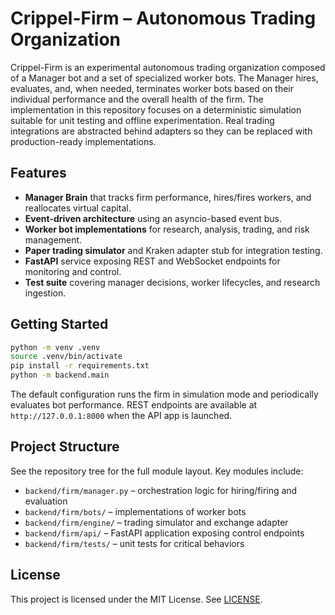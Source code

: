 # Crippel-Firm – Autonomous Trading Organization

Crippel-Firm is an experimental autonomous trading organization composed of a Manager bot
and a set of specialized worker bots. The Manager hires, evaluates, and, when needed,
terminates worker bots based on their individual performance and the overall health of the
firm. The implementation in this repository focuses on a deterministic simulation suitable
for unit testing and offline experimentation. Real trading integrations are abstracted
behind adapters so they can be replaced with production-ready implementations.

## Features

- **Manager Brain** that tracks firm performance, hires/fires workers, and reallocates
  virtual capital.
- **Event-driven architecture** using an asyncio-based event bus.
- **Worker bot implementations** for research, analysis, trading, and risk management.
- **Paper trading simulator** and Kraken adapter stub for integration testing.
- **FastAPI** service exposing REST and WebSocket endpoints for monitoring and control.
- **Test suite** covering manager decisions, worker lifecycles, and research ingestion.

## Getting Started

```bash
python -m venv .venv
source .venv/bin/activate
pip install -r requirements.txt
python -m backend.main
```

The default configuration runs the firm in simulation mode and periodically evaluates
bot performance. REST endpoints are available at `http://127.0.0.1:8000` when the API app
is launched.

## Project Structure

See the repository tree for the full module layout. Key modules include:

- `backend/firm/manager.py` – orchestration logic for hiring/firing and evaluation
- `backend/firm/bots/` – implementations of worker bots
- `backend/firm/engine/` – trading simulator and exchange adapter
- `backend/firm/api/` – FastAPI application exposing control endpoints
- `backend/firm/tests/` – unit tests for critical behaviors

## License

This project is licensed under the MIT License. See [LICENSE](LICENSE).
